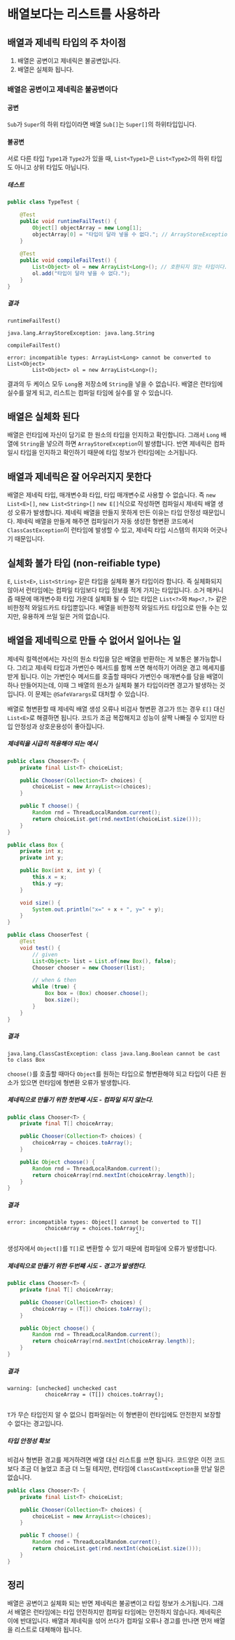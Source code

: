 # 배열보다는 리스트를 사용하라

## 배열과 제네릭 타입의 주 차이점

1. 배열은 공변이고 제네릭은 불공변입니다.
2. 배열은 실체화 됩니다.

### 배열은 공변이고 제네릭은 불공변이다

#### 공변

`Sub`가 `Super`의 하위 타입이라면 배열 `Sub[]`는 `Super[]`의 하위타입입니다.

#### 불공변

서로 다른 타입 `Type1`과 `Type2`가 있을 때, `List<Type1>`은 `List<Type2>`의 하위 타입도 아니고 상위 타입도 아닙니다.

##### 테스트

```java
public class TypeTest {

    @Test
    public void runtimeFailTest() {
        Object[] objectArray = new Long[1];
        objectArray[0] = "타입이 달라 넣을 수 없다."; // ArrayStoreException을 던진다.
    }
    
    @Test
    public void compileFailTest() {
        List<Object> ol = new ArrayList<Long>(); // 호환되지 않는 타입이다.
        ol.add("타입이 달라 넣을 수 없다.");
    }
}
```

##### 결과

`runtimeFailTest()`

```
java.lang.ArrayStoreException: java.lang.String
```

`compileFailTest()`

```
error: incompatible types: ArrayList<Long> cannot be converted to List<Object>
        List<Object> ol = new ArrayList<Long>();
```

결과의 두 케이스 모두 `Long`용 저장소에 `String`을 넣을 수 없습니다. 배열은 런타임에 실수를 알게 되고, 리스트는 컴파일 타임에 실수를 알 수 있습니다.

## 배열은 실체화 된다

배열은 런타임에 자신이 담기로 한 원소의 타입을 인지하고 확인합니다. 그래서 `Long` 배열에 `String`을 넣으려 하면 `ArrayStoreException`이 발생합니다. 
반면 제네릭은 컴파일시 타입을 인지하고 확인하기 때문에 타입 정보가 런타임에는 소거됩니다.

## 배열과 제네릭은 잘 어우러지지 못한다

배열은 제네릭 타입, 매개변수화 타입, 타입 매개변수로 사용할 수 없습니다. 즉 `new List<E>[]`, `new List<String>[]` `new E[]`식으로 작성하면 
컴파일시 제네릭 배열 생성 오류가 발생합니다. 제네릭 배열을 만들지 못하게 만든 이유는 타입 안정성 때문입니다. 제네릭 배열을 만들게 해주면 컴파일러가 자동 생성한 
형변환 코드에서 `ClassCastException`이 런타임에 발생할 수 있고, 제네릭 타입 시스템의 취지와 어긋나기 때문입니다.

## 실체화 불가 타입 (non-reifiable type)

`E`, `List<E>`, `List<String>` 같은 타입을 실체화 불가 타입이라 합니다. 즉 실체화되지 않아서 런타임에는 컴파일 타임보다 타입 정보를 적게 가지는 
타입입니다. 소거 매커니즘 때문에 매개변수화 타입 가운데 실체화 될 수 있는 타입은 `List<?>`와 `Map<?,?>` 같은 비한정적 와일드카드 타입뿐입니다. 배열을 
비한정적 와일드카드 타입으로 만들 수는 있지만, 유용하게 쓰일 일은 거의 없습니다.

## 배열을 제네릭으로 만들 수 없어서 일어나는 일

제네릭 컬렉션에서는 자신의 원소 타입을 담은 배열을 반환하는 게 보통은 불가능합니다. 그리고 제네릭 타입과 가변인수 메서드를 함께 쓰면 해석하기 어려운 경고 메세지를 
받게 됩니다. 이는 가변인수 메서드를 호출할 때마다 가변인수 매개변수를 담을 배열이 하나 만들어지는데, 이때 그 배열의 원소가 실체화 불가 타입이라면 경고가 발생하는 
것입니다. 이 문제는 `@SafeVarargs`로 대처할 수 있습니다.

배열로 형변환할 때 제네릭 배열 생성 오류나 비검사 형변환 경고가 뜨는 경우 `E[]` 대신 `List<E>`로 해결하면 됩니다. 코드가 조금 복잡해지고 성능이 살짝 나빠질 
수 있지만 타입 안정성과 상호운용성이 좋아집니다.

##### 제네릭을 시급히 적용해야 되는 예시

```java
public class Chooser<T> {
    private final List<T> choiceList;

    public Chooser(Collection<T> choices) {
        choiceList = new ArrayList<>(choices);
    }

    public T choose() {
        Random rnd = ThreadLocalRandom.current();
        return choiceList.get(rnd.nextInt(choiceList.size()));
    }
}
```

```java
public class Box {
    private int x;
    private int y;

    public Box(int x, int y) {
        this.x = x;
        this.y =y;
    }

    void size() {
        System.out.println("x=" + x + ", y=" + y);
    }
}
```

```java
public class ChooserTest {
    @Test
    void test() {
        // given
        List<Object> list = List.of(new Box(), false);
        Chooser chooser = new Chooser(list);

        // when & then
        while (true) {
            Box box = (Box) chooser.choose();
            box.size();
        }
    }
}
```

##### 결과

```
java.lang.ClassCastException: class java.lang.Boolean cannot be cast to class Box
```

`choose()`를 호출할 때마다 `Object`를 원하는 타입으로 형변환해야 되고 타입이 다른 원소가 있으면 런타임에 형변환 오류가 발생합니다.

##### 제네릭으로 만들기 위한 첫번째 시도 - 컴파일 되지 않는다.

```java
public class Chooser<T> {
    private final T[] choiceArray;

    public Chooser(Collection<T> choices) {
        choiceArray = choices.toArray();
    }

    public Object choose() {
        Random rnd = ThreadLocalRandom.current();
        return choiceArray[rnd.nextInt(choiceArray.length)];
    }
}
```

##### 결과

```
error: incompatible types: Object[] cannot be converted to T[]
            choiceArray = choices.toArray();
                                         ^
```

생성자에서 `Object[]`를 `T[]`로 변환할 수 있기 때문에 컴파일에 오류가 발생합니다.

##### 제네릭으로 만들기 위한 두번째 시도 - 경고가 발생한다.

```java
public class Chooser<T> {
    private final T[] choiceArray;

    public Chooser(Collection<T> choices) {
        choiceArray = (T[]) choices.toArray();
    }

    public Object choose() {
        Random rnd = ThreadLocalRandom.current();
        return choiceArray[rnd.nextInt(choiceArray.length)];
    }
}
```

##### 결과

```
warning: [unchecked] unchecked cast
            choiceArray = (T[]) choices.toArray();
                                               ^
```

`T`가 무슨 타입인지 알 수 없으니 컴파일러는 이 형변환이 런타입에도 안전한지 보장할 수 없다는 경고입니다.

##### 타입 안정성 확보

비검사 형변환 경고를 제거하려면 배열 대신 리스트를 쓰면 됩니다. 코드양은 이전 코드보다 조금 더 늘었고 조금 더 느릴 테지만, 런타임에 `ClassCastException`을 
만날 일은 없습니다.

```java
public class Chooser<T> {
    private final List<T> choiceList;

    public Chooser(Collection<T> choices) {
        choiceList = new ArrayList<>(choices);
    }

    public T choose() {
        Random rnd = ThreadLocalRandom.current();
        return choiceList.get(rnd.nextInt(choiceList.size()));
    }
}

```

## 정리

배열은 공변이고 실체화 되는 반면 제네릭은 불공변이고 타입 정보가 소거됩니다. 그래서 배열은 런타임에는 타입 안전하지만 컴파일 타임에는 안전하지 않습니다. 제네릭은 
이에 반대입니다. 배열과 제네릭을 섞어 쓰다가 컴파일 오류나 경고를 만나면 먼저 배열을 리스트로 대체해야 됩니다.